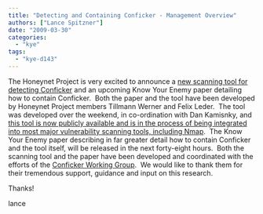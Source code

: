 ```yaml
---
title: "Detecting and Containing Conficker - Management Overview"
authors: ["Lance Spitzner"]
date: "2009-03-30"
categories: 
  - "kye"
tags: 
  - "kye-d143"
---
```


The Honeynet Project is very excited to announce a [new scanning tool for detecting Conficker](http://iv.cs.uni-bonn.de/conficker) and an upcoming Know Your Enemy paper detailing how to contain Conficker.  Both the paper and the tool have been developed by Honeynet Project members Tillmann Werner and Felix Leder.  The tool was developed over the weekend, in co-ordination with Dan Kamisnky, and [this tool is now publicly available and is in the process of being integrated into most major vulnerability scanning tools, including Nmap](http://www.doxpara.com/?p=1285).  The Know Your Enemy paper describing in far greater detail how to contain Conficker and the tool itself, will be released in the next forty-eight hours.  Both the scanning tool and the paper have been developed and coordinated with the efforts of the [Conficker Working Group](http://www.confickerworkinggroup.org "CWG").  We would like to thank them for their tremendous support, guidance and input on this research.

  

Thanks!

  

lance

